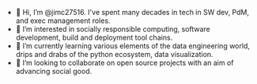 - 👋 Hi, I’m @jimc27516.  I've spent many decades in tech in SW dev, PdM, and exec management roles.
- 👀 I’m interested in socially responsible computing, software development, build and deployment tool chains.
- 🌱 I’m currently learning various elements of the data engineering world, drips and drabs of the python ecosystem, data visualization.
- 💞️ I’m looking to collaborate on open source projects with an aim of advancing social good.

<!---
jimc27516/jimc27516 is a ✨ special ✨ repository because its `README.md` (this file) appears on your GitHub profile.
You can click the Preview link to take a look at your changes.
--->
